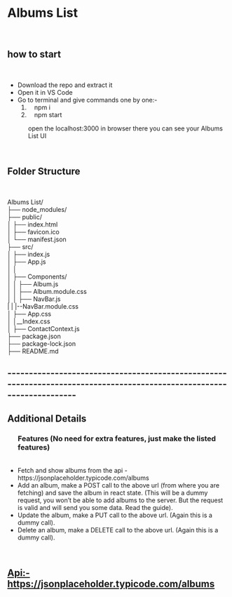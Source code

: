 <h1>Albums List </h1><br/>
<h2>how to start</h2><br/>
<ul>
<li>Download the repo and extract it</li>
<li>Open it in VS Code</li>
<li> Go to terminal and give commands one by one:-<br/>
        <ol>
        <li>&emsp;npm i</li>
         <li>&emsp;npm start</li>
         <p>open the localhost:3000 in browser there you can see your Albums List UI</p>
        </ol>
</li>

</ul><br/>

<h2>Folder Structure</h2> <br/>

Albums List/<br/>
  ├── node_modules/      <br/>
  ├── public/            <br/>
  │   ├── index.html<br/>
  │   ├── favicon.ico<br/>
  │   └── manifest.json<br/>
  ├── src/              <br/>
  │   ├── index.js       <br/>
  │   ├── App.js         <br/>
  │   │   <br/>
  │   ├── Components/       <br/>
  │   │   ├── Album.js <br/>
  │   │   ├── Album.module.css <br/>
  │   │   ├── NavBar.js <br/>
  |   |   |--NavBar.module.css<br/>
  │   ├── App.css                <br/>
  │   │__Index.css                    <br/>
  │   ├── ContactContext.js    <br/>
  ├── package.json          <br/>
  ├── package-lock.json   <br/>
  ├── README.md        <br/>
  <h2>----------------------------------------------------------------------------------------------------------------------</h2>
  
  <h2>Additional Details</h2>
 <ul>
 <h3> Features (No need for extra features, just make the listed features)</h3><br>
    <li>Fetch and show albums from the api - https://jsonplaceholder.typicode.com/albums
</li>
    <li>Add an album, make a POST call to the above url (from where you are fetching) and save the album in react state. (This will be a dummy request, you won’t be able to add albums to the server. But the request is valid and will send you some data. Read the guide).
</li>
    <li>Update the album, make a PUT call to the above url. (Again this is a dummy call).
</li>
    <li>Delete an album, make a DELETE call to the above url. (Again this is a dummy call).
</li>
 </ul>
 <br/>

<h2><a href="https://jsonplaceholder.typicode.com/albums">Api:- https://jsonplaceholder.typicode.com/albums</a></h2>









 
